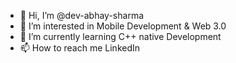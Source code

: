 - 👋 Hi, I’m @dev-abhay-sharma
- 👀 I’m interested in Mobile Development & Web 3.0
- 🌱 I’m currently learning C++ native Development
- 📫 How to reach me LinkedIn

<!---
dev-abhay-sharma/dev-abhay-sharma is a ✨ special ✨ repository because its `README.md` (this file) appears on your GitHub profile.
You can click the Preview link to take a look at your changes.
--->
